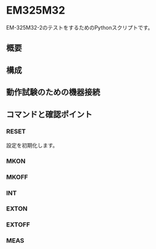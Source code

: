 # EM325M32
EM-325M32-2のテストをするためのPythonスクリプトです。

## 概要

## 構成

## 動作試験のための機器接続

## コマンドと確認ポイント

### RESET
設定を初期化します。

### MKON

### MKOFF

### INT

### EXTON

### EXTOFF

### MEAS
